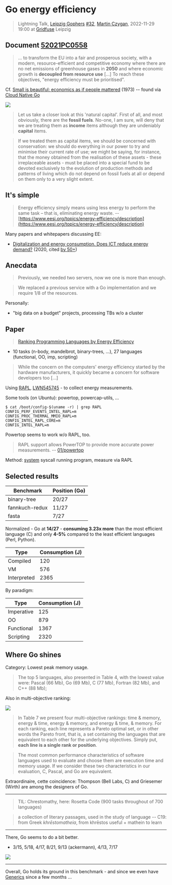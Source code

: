 # Go energy efficiency

> Lightning Talk, [Leipzig Gophers](https://golangleipzig.space) [#32](https://golangleipzig.space/posts/meetup-32-invitation/), [Martin Czygan](https://www.linkedin.com/in/martin-czygan-58348842), 2022-11-29 19:00 at [Gridfuse](https://gridfuse.com) Leipzig

## Document [52021PC0558](https://eur-lex.europa.eu/legal-content/EN/TXT/?uri=CELEX:52021PC0558)

> ... to transform the EU into a fair and prosperous society, with a modern,
> resource-efficient and competitive economy where there are no net emissions
> of greenhouse gases in **2050** and where economic growth is **decoupled from
> resource use** [...] To reach these objectives, "energy efficiency must be prioritised".

Cf. [Small is beautiful: economics as if people mattered](https://openlibrary.org/works/OL1622912W/Small_Is_Beautiful) (1973) -- found via [Cloud Native Go](https://www.oreilly.com/library/view/cloud-native-go/9781492076322/)

[![](6738557-M.jpg)](https://openlibrary.org/works/OL1622912W/Small_Is_Beautiful)

> Let us take a closer look at this 'natural capital'. First of all, and most
> obviously, there are the **fossil fuels**. No-one, I am sure, will deny that
> we are treating them as **income** items although they are undeniably
> **capital** items.

> If we treated them as capital items, we should be concerned with
> conservation: we should do everything in our power to try and minimise their
> current rate of use; we might be saying, for instance, that the money
> obtained from the realisation of these assets - these irreplaceable assets -
> must be placed into a special fund to be devoted exclusively to the evolution
> of production methods and patterns of living which do not depend on fossil
> fuels at all or depend on them only to a very slight extent.

## It's simple

> Energy efficiency simply means using less energy to perform the same task –
> that is, eliminating energy waste. --
> [https://www.eesi.org/topics/energy-efficiency/description](https://www.eesi.org/topics/energy-efficiency/description)

Many papers and whitepapers discussing EE:

* [Digitalization and energy consumption. Does ICT reduce energy demand?](https://fatcat.wiki/release/27wghdxkvvg5lfzk3vqs7vpxp4) (2020, cited [by 50+](https://fatcat.wiki/release/27wghdxkvvg5lfzk3vqs7vpxp4/refs-in))

## Anecdata

> Previously, we needed two servers, now we one is more than enough.

> We replaced a previous service with a Go implementation and we require 1/8 of the resources.

Personally:

* "big data on a budget" projects, processing TBs w/o a cluster

## Paper

> [Ranking Programming Languages by Energy Efficiency](https://haslab.github.io/SAFER/scp21.pdf)

* 10 tasks (n-body, mandelbrot, binary-trees, ...), 27 languages (functional, OO, imp, scripting)

> While the concern on the computers' energy efficiency started by the hardware
> manufacturers, it quickly became a concern for software developers too [...]

Using [RAPL](https://en.wikipedia.org/wiki/Perf_(Linux)#RAPL), [LWN545745](https://lwn.net/Articles/545745/) - to collect energy measurements.

Some tools (on Ubuntu): powertop, powercap-utils, ...

```shell
$ cat /boot/config-$(uname -r) | grep RAPL
CONFIG_PERF_EVENTS_INTEL_RAPL=m
CONFIG_PROC_THERMAL_MMIO_RAPL=m
CONFIG_INTEL_RAPL_CORE=m
CONFIG_INTEL_RAPL=m
```

Powertop seems to work w/o RAPL, too.

> RAPL support allows PowerTOP to provide more accurate power measurements. -- [01/powertop](https://01.org/sites/default/files/page/powertop_users_guide_201412.pdf#page=6)

Method: [system](https://man7.org/linux/man-pages/man3/system.3.html) syscall running program, measure via RAPL

## Selected results

| Benchmark      | Position (Go) |
|----------------|---------------|
| binary-tree    | 20/27         |
| fannkuch-redux | 11/27         |
| fasta          | 7/27          |

Normalized - Go at **14/27** - **consuming 3.23x more** than the most efficient
language (C) and only **4-5%** compared to the least efficient languages (Perl,
Python).

| Type        | Consumption (J)|
|-------------|----------------|
| Compiled    | 120            |
| VM          | 576            |
| Interpreted | 2365           |

By paradigm:

| Type       | Consumption (J) |
|------------|-----------------|
| Imperative | 125             |
| OO         | 879             |
| Functional | 1367            |
| Scripting  | 2320            |

## Where Go shines

Category: Lowest peak memory usage.

> The top 5 languages, also presented in Table 4, with the lowest value were: Pascal (66 Mb), Go (69 Mb), C (77 Mb), Fortran (82 Mb), and C++ (88 Mb);

Also in multi-objective ranking:

![](scp21-tab7.png)

> In Table 7 we present four multi-objective rankings: time & memory, energy
& time, energy & memory, and energy & time, & memory. For each ranking, each
line represents a Pareto optimal set, or in other words the Pareto front, that
is, a set containing the languages that are equivalent to each other for the
underlying objectives. Simply put, **each line is a single rank or position**.


> The most common performance characteristics of software languages used to
evaluate and choose them are execution time and memory usage. If we consider
these two characteristics in our evaluation, C, Pascal, and Go are equivalent.

Extraordinaire, cette coincidence: Thompson (Bell Labs, C) and Griesemer
(Wirth) are among the designers of Go.

----

> TIL: Chrestomathy, here: Rosetta Code (900 tasks throughout of 700 languages)

> a collection of literary passages, used in the study of language -- C19: from Greek *khrēstomatheia*, from khrēstos useful + mathein to learn

----

There, Go seems to do a bit better.

* 3/15, 5/18, 4/17, 8/21, 9/13 (ackermann), 4/13, 7/17

![](scp21-tab10.png)

----

Overall, Go holds its ground in this benchmark - and since we even have
[Generics](https://tip.golang.org/doc/go1.18#generics) since a few months ...
